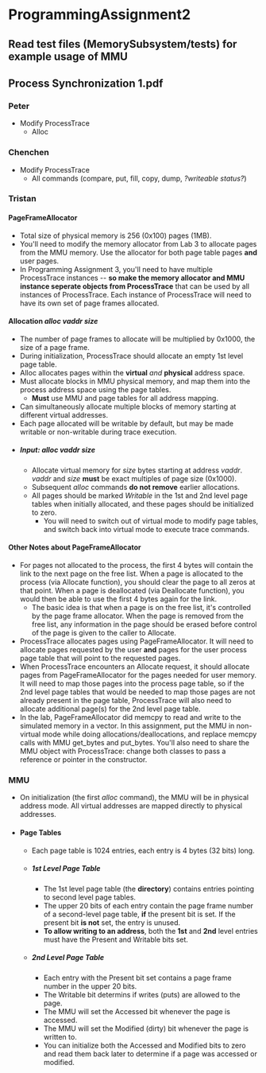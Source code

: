 # ProgrammingAssignment2

## Read test files (MemorySubsystem/tests) for example usage of MMU
## Process Synchronization 1.pdf

### Peter
- Modify ProcessTrace
  - Alloc

### Chenchen
- Modify ProcessTrace
  - All commands (compare, put, fill, copy, dump, *?writeable status?*)

### Tristan
#### PageFrameAllocator
  - Total size of physical memory is 256 (0x100) pages (1MB).
  - You'll need to modify the memory allocator from Lab 3 to allocate pages from the MMU memory. Use the allocator for both page table pages **and** user pages.
  - In Programming Assignment 3, you'll need to have multiple ProcessTrace instances -- **so make the memory allocator and MMU instance seperate objects from ProcessTrace** that can be used by all instances of ProcessTrace. Each instance of ProcessTrace will need to have its own set of page frames allocated. 
  #### Allocation *alloc* *vaddr* *size*
  - The number of page frames to allocate will be multiplied by 0x1000, the size of a page frame. 
  - During initialization, ProcessTrace should allocate an empty 1st level page table.
  - Alloc allocates pages within the **virtual** *and* **physical** address space.
  - Must allocate blocks in MMU physical memory, and map them into the process address space using the page tables.
    - **Must** use MMU and page tables for all address mapping.
  - Can simultaneously allocate multiple blocks of memory starting at different virtual addresses.
  - Each page allocated will be writable by default, but may be made writable or non-writable during trace execution.
  - ##### Input: *alloc* *vaddr* *size*
    - Allocate virtual memory for *size* bytes starting at address *vaddr*. *vaddr* and *size* **must** be exact multiples of page size (0x1000).
    - Subsequent *alloc* commands **do not remove** earlier allocations. 
    - All pages should be marked *Writable* in the 1st and 2nd level page tables when initially allocated, and these pages should be initialized to zero.
        - You will need to switch out of virtual mode to modify page tables, and switch back into virtual mode to execute trace commands.

#### Other Notes about PageFrameAllocator
- For pages not allocated to the process, the first 4 bytes will contain the link to the next page on the free list. When a page is allocated to the process (via Allocate function), you should clear the page to all zeros at that point. When a page is deallocated (via Deallocate function), you would then be able to use the first 4 bytes again for the link. 
    - The basic idea is that when a page is on the free list, it's controlled by the page frame allocator. When the page is removed from the free list, any information in the page should be erased before control of the page is given to the caller to Allocate.
- ProcessTrace allocates pages using PageFrameAllocator. It will need to allocate pages requested by the user **and** pages for the user process page table that will point to the requested pages.
- When ProcessTrace encounters an Allocate request, it should allocate pages from PageFrameAllocator for the pages needed for user memory. It will need to map those pages into the process page table, so if the 2nd level page tables that would be needed to map those pages are not already present in the page table, ProcessTrace will also need to allocate additional page(s) for the 2nd level page table.
- In the lab, PageFrameAllocator did memcpy to read and write to the simulated memory in a vector. In this assignment, put the MMU in non-virtual mode while doing allocations/deallocations, and replace memcpy calls with MMU get_bytes and put_bytes. You'll also need to share the MMU object with ProcessTrace: change both classes to pass a reference or pointer in the constructor.

### MMU
- On initialization (the first *alloc* command), the MMU will be in physical address mode. All virtual addresses are mapped directly to physical addresses. 
- #### Page Tables
    - Each page table is 1024 entries, each entry is 4 bytes (32 bits) long.
    - ##### 1st Level Page Table
        - The 1st level page table (the **directory**) contains entries pointing to second level page tables.
        - The upper 20 bits of each entry contain the page frame number of a second-level page table, **if** the present bit is set. If the present bit **is not** set, the entry is unused. 
        - **To allow writing to an address**, both the **1st** and **2nd** level entries must have the Present and Writable bits set.
    - ##### 2nd Level Page Table
        - Each entry with the Present bit set contains a page frame number in the upper 20 bits. 
        - The Writable bit determins if writes (puts) are allowed to the page.
        - The MMU will set the Accessed bit whenever the page is accessed. 
        - The MMU will set the Modified (dirty) bit whenever the page is written to.
        - You can initialize both the Accessed and Modified bits to zero and read them back later to determine if a page was accessed or modified.
